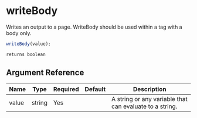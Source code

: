 # writeBody

 Writes an output to a page. WriteBody should be used within a tag with a body only.

```javascript
writeBody(value);
```

```javascript
returns boolean
```

## Argument Reference

| Name | Type | Required | Default | Description |
| --- | --- | --- | --- | --- |
| value | string | Yes |  | A string or any variable that can evaluate to a string. |
